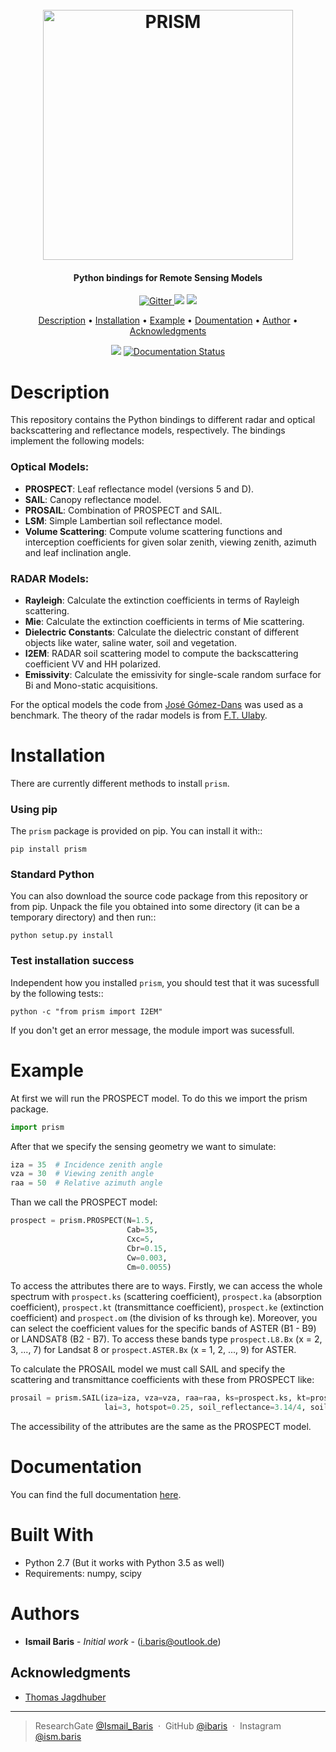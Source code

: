 <h1 align="center">
  <br>
  <a href="http://elib.dlr.de/115785/"><img src="https://i.imgur.com/3nSMbDM.png" alt="PRISM" width="400"></a>
</h1>
<h4 align="center">Python bindings for Remote Sensing Models </h4>

<p align="center">
  <a href="http://forthebadge.com">
    <img src="http://forthebadge.com/images/badges/made-with-python.svg"
         alt="Gitter">
  </a>
  <a href="http://forthebadge.com"><img src="http://forthebadge.com/images/badges/built-with-love.svg"></a>
  <a href="http://forthebadge.com">
      <img src="http://forthebadge.com/images/badges/built-with-science.svg">
  </a>
</p>


<p align="center">
  <a href="#description">Description</a> •
  <a href="#installation">Installation</a> •
  <a href="#example">Example</a> •
    <a href="#documentation">Doumentation</a> •
  <a href="#authors">Author</a> •
  <a href="#acknowledgments">Acknowledgments</a>
</p>

<p align="center">
  <a href="https://travis-ci.com/ibaris/ROM"><img src="https://travis-ci.org/ibaris/prism.svg?branch=master"></a>
  <a href='http://p-rsim.readthedocs.io/en/latest/?badge=latest'>
    <img src='https://readthedocs.org/projects/p-rsim/badge/?version=latest' alt='Documentation Status' /></a>
</p>

# Description
This repository contains the Python bindings to different radar and optical backscattering and reflectance models, respectively. The bindings implement the following models:
### Optical Models:
* **PROSPECT**: Leaf reflectance model (versions 5 and D).
* **SAIL**: Canopy reflectance model.
* **PROSAIL**: Combination of PROSPECT and SAIL.
* **LSM**: Simple Lambertian soil reflectance model.
* **Volume Scattering**: Compute volume scattering functions and interception coefficients for given solar zenith, viewing zenith, azimuth and leaf inclination angle.
### RADAR Models:
* **Rayleigh**: Calculate the extinction coefficients in terms of Rayleigh scattering.
* **Mie**: Calculate the extinction coefficients in terms of Mie scattering.
* **Dielectric Constants**: Calculate the dielectric constant of different objects like water, saline water, soil and vegetation.
* **I2EM**: RADAR soil scattering model to compute the backscattering coefficient VV and HH polarized.
* **Emissivity**: Calculate the emissivity for single-scale random surface for Bi and Mono-static acquisitions.

For the optical models the code from <a href="https://github.com/jgomezdans/prosail"> José Gómez-Dans</a> was used as a benchmark. The theory of the radar models is from <a href="http://ieeexplore.ieee.org/stamp/stamp.jsp?arnumber=7067059"> F.T. Ulaby</a>.

# Installation
There are currently different methods to install `prism`.
### Using pip
The ` prism ` package is provided on pip. You can install it with::

    pip install prism
### Standard Python
You can also download the source code package from this repository or from pip. Unpack the file you obtained into some directory (it can be a temporary directory) and then run::

    python setup.py install
  
### Test installation success
Independent how you installed ` prism `, you should test that it was sucessfull by the following tests::

    python -c "from prism import I2EM"

If you don't get an error message, the module import was sucessfull.

# Example
At first we will run the PROSPECT model. To do this we import the prism package.
```python
import prism
```
After that we specify the sensing geometry we want to simulate:
```python
iza = 35  # Incidence zenith angle
vza = 30  # Viewing zenith angle
raa = 50  # Relative azimuth angle
```
Than we call the PROSPECT model:
```python
prospect = prism.PROSPECT(N=1.5,
                          Cab=35,
                          Cxc=5,
                          Cbr=0.15,
                          Cw=0.003,
                          Cm=0.0055)
```

To access the attributes there are to ways. Firstly, we can access the whole spectrum with `prospect.ks` (scattering coefficient), `prospect.ka` (absorption coefficient), `prospect.kt` (transmittance coefficient), `prospect.ke` (extinction coefficient) and `prospect.om` (the division of ks through ke). Moreover, you can select the coefficient values for the specific bands of ASTER (B1 - B9) or LANDSAT8 (B2 - B7). To access these bands type `prospect.L8.Bx` (x = 2, 3, ..., 7) for Landsat 8 or `prospect.ASTER.Bx` (x = 1, 2, ..., 9) for ASTER.

To calculate the PROSAIL model we must call SAIL and specify the scattering and transmittance coefficients with these from PROSPECT like:
```python
prosail = prism.SAIL(iza=iza, vza=vza, raa=raa, ks=prospect.ks, kt=prospect.kt, lidf_type='campbell',
                     lai=3, hotspot=0.25, soil_reflectance=3.14/4, soil_moisture=0.15)
```
The accessibility of the attributes are the same as the PROSPECT model.

# Documentation
You can find the full documentation <a href="http://p-rsim.readthedocs.io/en/latest/">here</a>.

# Built With
* Python 2.7 (But it works with Python 3.5 as well)
* Requirements: numpy, scipy

# Authors
* **Ismail Baris** - *Initial work* - (i.baris@outlook.de)

## Acknowledgments
*  <a href="https://www.researchgate.net/profile/Thomas_Jagdhuber">Thomas Jagdhuber </a>

---

> ResearchGate [@Ismail_Baris](https://www.researchgate.net/profile/Ismail_Baris) &nbsp;&middot;&nbsp;
> GitHub [@ibaris](https://github.com/ibaris) &nbsp;&middot;&nbsp;
> Instagram [@ism.baris](https://www.instagram.com/ism.baris/)
